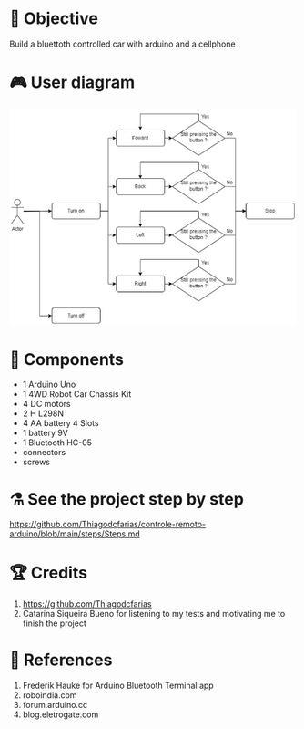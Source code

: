 # :dart: Objective
Build a bluettoth controlled car with arduino and a cellphone
# :video_game: User diagram
<img src="https://github.com/Thiagodcfarias/controle-remoto-arduino/blob/main/assets/User%20fluxogram.jpg" width="600">

# :electric_plug: Components 
- 1 Arduino Uno
- 1 4WD Robot Car Chassis Kit
- 4 DC motors
- 2 H L298N
- 4 AA battery 4 Slots
- 1 battery 9V
- 1 Bluetooth HC-05
- connectors 
- screws

# :alembic: See the project step by step
https://github.com/Thiagodcfarias/controle-remoto-arduino/blob/main/steps/Steps.md

# :trophy: Credits
1. https://github.com/Thiagodcfarias
2. Catarina Siqueira Bueno for listening to my tests and motivating me to finish the project

# :owl: References
1. Frederik Hauke for Arduino Bluetooth Terminal app
2. roboindia.com
3. forum.arduino.cc
4. blog.eletrogate.com
